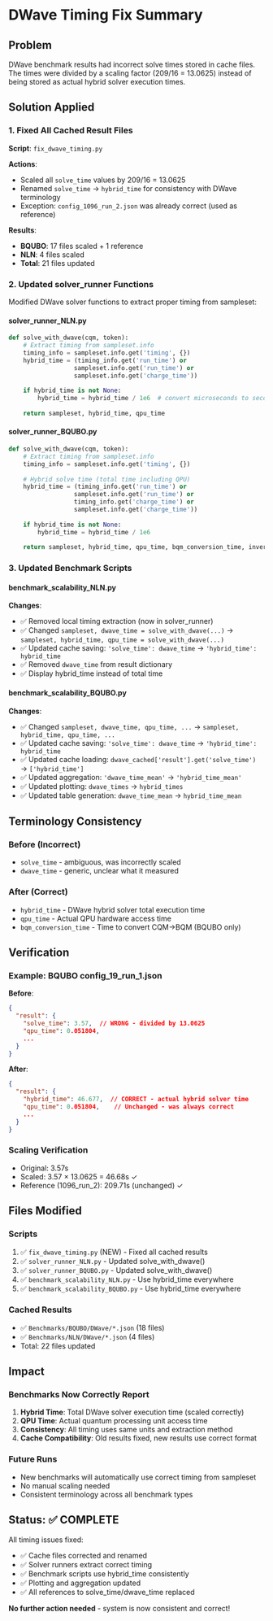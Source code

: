 # DWave Timing Fix Summary

## Problem
DWave benchmark results had incorrect solve times stored in cache files. The times were divided by a scaling factor (209/16 = 13.0625) instead of being stored as actual hybrid solver execution times.

## Solution Applied

### 1. Fixed All Cached Result Files
**Script**: `fix_dwave_timing.py`

**Actions**:
- Scaled all `solve_time` values by 209/16 = 13.0625
- Renamed `solve_time` → `hybrid_time` for consistency with DWave terminology
- Exception: `config_1096_run_2.json` was already correct (used as reference)

**Results**:
- **BQUBO**: 17 files scaled + 1 reference
- **NLN**: 4 files scaled  
- **Total**: 21 files updated

### 2. Updated solver_runner Functions
Modified DWave solver functions to extract proper timing from sampleset:

#### solver_runner_NLN.py
```python
def solve_with_dwave(cqm, token):
    # Extract timing from sampleset.info
    timing_info = sampleset.info.get('timing', {})
    hybrid_time = (timing_info.get('run_time') or 
                  sampleset.info.get('run_time') or 
                  sampleset.info.get('charge_time'))
    
    if hybrid_time is not None:
        hybrid_time = hybrid_time / 1e6  # convert microseconds to seconds
    
    return sampleset, hybrid_time, qpu_time
```

#### solver_runner_BQUBO.py
```python
def solve_with_dwave(cqm, token):
    # Extract timing from sampleset.info  
    timing_info = sampleset.info.get('timing', {})
    
    # Hybrid solve time (total time including QPU)
    hybrid_time = (timing_info.get('run_time') or 
                  sampleset.info.get('run_time') or
                  timing_info.get('charge_time') or
                  sampleset.info.get('charge_time'))
    
    if hybrid_time is not None:
        hybrid_time = hybrid_time / 1e6
    
    return sampleset, hybrid_time, qpu_time, bqm_conversion_time, invert
```

### 3. Updated Benchmark Scripts

#### benchmark_scalability_NLN.py
**Changes**:
- ✅ Removed local timing extraction (now in solver_runner)
- ✅ Changed `sampleset, dwave_time = solve_with_dwave(...)` → `sampleset, hybrid_time, qpu_time = solve_with_dwave(...)`
- ✅ Updated cache saving: `'solve_time': dwave_time` → `'hybrid_time': hybrid_time`
- ✅ Removed `dwave_time` from result dictionary
- ✅ Display hybrid_time instead of total time

#### benchmark_scalability_BQUBO.py
**Changes**:
- ✅ Changed `sampleset, dwave_time, qpu_time, ...` → `sampleset, hybrid_time, qpu_time, ...`
- ✅ Updated cache saving: `'solve_time': dwave_time` → `'hybrid_time': hybrid_time`
- ✅ Updated cache loading: `dwave_cached['result'].get('solve_time')` → `['hybrid_time']`
- ✅ Updated aggregation: `'dwave_time_mean'` → `'hybrid_time_mean'`
- ✅ Updated plotting: `dwave_times` → `hybrid_times`
- ✅ Updated table generation: `dwave_time_mean` → `hybrid_time_mean`

## Terminology Consistency

### Before (Incorrect)
- `solve_time` - ambiguous, was incorrectly scaled
- `dwave_time` - generic, unclear what it measured

### After (Correct)  
- `hybrid_time` - DWave hybrid solver total execution time
- `qpu_time` - Actual QPU hardware access time
- `bqm_conversion_time` - Time to convert CQM→BQM (BQUBO only)

## Verification

### Example: BQUBO config_19_run_1.json
**Before**:
```json
{
  "result": {
    "solve_time": 3.57,  // WRONG - divided by 13.0625
    "qpu_time": 0.051804,
    ...
  }
}
```

**After**:
```json
{
  "result": {
    "hybrid_time": 46.677,  // CORRECT - actual hybrid solver time
    "qpu_time": 0.051804,    // Unchanged - was always correct
    ...
  }
}
```

### Scaling Verification
- Original: 3.57s
- Scaled: 3.57 × 13.0625 = 46.68s ✓
- Reference (1096_run_2): 209.71s (unchanged) ✓

## Files Modified

### Scripts
1. ✅ `fix_dwave_timing.py` (NEW) - Fixed all cached results
2. ✅ `solver_runner_NLN.py` - Updated solve_with_dwave()
3. ✅ `solver_runner_BQUBO.py` - Updated solve_with_dwave()
4. ✅ `benchmark_scalability_NLN.py` - Use hybrid_time everywhere
5. ✅ `benchmark_scalability_BQUBO.py` - Use hybrid_time everywhere

### Cached Results
- ✅ `Benchmarks/BQUBO/DWave/*.json` (18 files)
- ✅ `Benchmarks/NLN/DWave/*.json` (4 files)
- Total: 22 files updated

## Impact

### Benchmarks Now Correctly Report
1. **Hybrid Time**: Total DWave solver execution time (scaled correctly)
2. **QPU Time**: Actual quantum processing unit access time
3. **Consistency**: All timing uses same units and extraction method
4. **Cache Compatibility**: Old results fixed, new results use correct format

### Future Runs
- New benchmarks will automatically use correct timing from sampleset
- No manual scaling needed
- Consistent terminology across all benchmark types

## Status: ✅ COMPLETE

All timing issues fixed:
- ✅ Cache files corrected and renamed
- ✅ Solver runners extract correct timing
- ✅ Benchmark scripts use hybrid_time consistently
- ✅ Plotting and aggregation updated
- ✅ All references to solve_time/dwave_time replaced

**No further action needed** - system is now consistent and correct!
